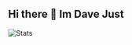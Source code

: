 ## Hi there 👋 Im Dave Just

![Stats]([https://myoctocat.com/assets/images/base-octocat.svg](https://raw.githubusercontent.com/djust270/terminal-svg/refs/heads/master/github_stats.svg))

<!--
**djust270/djust270** is a ✨ _special_ ✨ repository because its `README.md` (this file) appears on your GitHub profile.

Here are some ideas to get you started:

- 🔭 I’m currently working on ...
- 🌱 I’m currently learning ...
- 👯 I’m looking to collaborate on ...
- 🤔 I’m looking for help with ...
- 💬 Ask me about ...
- 📫 How to reach me: ...
- 😄 Pronouns: ...
- ⚡ Fun fact: ...
-->
